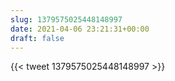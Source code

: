 ```yaml
---
slug: 1379575025448148997
date: 2021-04-06 23:21:31+00:00
draft: false
---
```


{{< tweet 1379575025448148997 >}}

